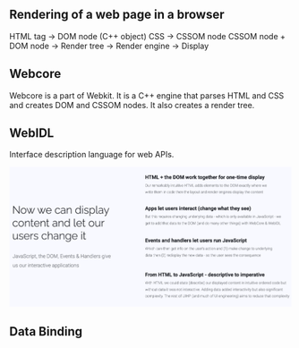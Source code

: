 ## Rendering of a web page in a browser

HTML tag -> DOM node (C++ object)
CSS -> CSSOM node
CSSOM node + DOM node -> Render tree -> Render engine -> Display

## Webcore

Webcore is a part of Webkit. It is a C++ engine that parses HTML and CSS and creates DOM and CSSOM nodes. It also creates a render tree.

## WebIDL

Interface description language for web APIs.

![JavaScript, the DOM, Events & Handlers](./images/js_dom_events.png)

## Data Binding
